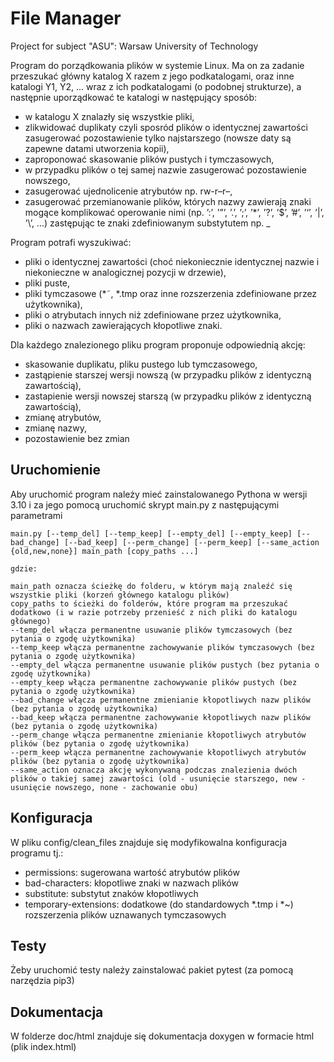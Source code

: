 # File Manager
Project for subject "ASU": Warsaw University of Technology

Program do porządkowania plików w systemie Linux. Ma on za zadanie przeszukać główny katalog X razem z jego podkatalogami, oraz inne katalogi Y1, Y2, ... wraz z ich podkatalogami (o podobnej strukturze), a następnie uporządkować te katalogi w następujący sposób:
- w katalogu X znalazły się wszystkie pliki,
- zlikwidować duplikaty czyli sposród plików o identycznej zawartości zasugerować pozostawienie tylko najstarszego (nowsze daty są zapewne datami utworzenia kopii),
- zaproponować skasowanie plików pustych i tymczasowych,
- w przypadku plików o tej samej nazwie zasugerować pozostawienie nowszego,
- zasugerować ujednolicenie atrybutów np. rw-r–r–,
- zasugerować przemianowanie plików, których nazwy zawierają znaki mogące komplikować operowanie nimi (np. ’:’, ’”’, ’.’, ’;’, ’*’, ’?’, ’$’, ’#’, ’‘’, ’|’, ’\’, ...) zastępując te znaki zdefiniowanym substytutem np. _

Program potrafi wyszukiwać:
- pliki o identycznej zawartości (choć niekoniecznie identycznej nazwie i niekonieczne w analogicznej pozycji w drzewie),
- pliki puste,
- pliki tymczasowe (*˜, *.tmp oraz inne rozszerzenia zdefiniowane przez użytkownika),
- pliki o atrybutach innych niż zdefiniowane przez użytkownika,
- pliki o nazwach zawierających kłopotliwe znaki.

Dla każdego znalezionego pliku program proponuje odpowiednią akcję:
- skasowanie duplikatu, pliku pustego lub tymczasowego,
- zastąpienie starszej wersji nowszą (w przypadku plików z identyczną zawartością),
- zastapienie wersji nowszej starszą (w przypadku plików z identyczną zawartością),
- zmianę atrybutów,
- zmianę nazwy,
- pozostawienie bez zmian

## Uruchomienie

Aby uruchomić program należy mieć zainstalowanego Pythona w wersji 3.10 i za jego pomocą uruchomić skrypt main.py z następującymi parametrami
```
main.py [--temp_del] [--temp_keep] [--empty_del] [--empty_keep] [--bad_change] [--bad_keep] [--perm_change] [--perm_keep] [--same_action {old,new,none}] main_path [copy_paths ...]

gdzie:

main_path oznacza ścieżkę do folderu, w którym mają znaleźć się wszystkie pliki (korzeń głównego katalogu plików)
copy_paths to ścieżki do folderów, które program ma przeszukać dodatkowo (i w razie potrzeby przenieść z nich pliki do katalogu głównego)
--temp_del włącza permanentne usuwanie plików tymczasowych (bez pytania o zgodę użytkownika)
--temp_keep włącza permanentne zachowywanie plików tymczasowych (bez pytania o zgodę użytkownika)
--empty_del włącza permanentne usuwanie plików pustych (bez pytania o zgodę użytkownika)
--empty_keep włącza permanentne zachowywanie plików pustych (bez pytania o zgodę użytkownika)
--bad_change włącza permanentne zmienianie kłopotliwych nazw plików (bez pytania o zgodę użytkownika)
--bad_keep włącza permanentne zachowywanie kłopotliwych nazw plików (bez pytania o zgodę użytkownika)
--perm_change włącza permanentne zmienianie kłopotliwych atrybutów plików (bez pytania o zgodę użytkownika)
--perm_keep włącza permanentne zachowywanie kłopotliwych atrybutów plików (bez pytania o zgodę użytkownika)
--same_action oznacza akcję wykonywaną podczas znalezienia dwóch plików o takiej samej zawartości (old - usunięcie starszego, new - usunięcie nowszego, none - zachowanie obu)
```

## Konfiguracja
W pliku config/clean_files znajduje się modyfikowalna konfiguracja programu tj.:
- permissions: sugerowana wartość atrybutów plików
- bad-characters: kłopotliwe znaki w nazwach plików
- substitute: substytut znaków kłopotliwych
- temporary-extensions: dodatkowe (do standardowych *.tmp i *~) rozszerzenia plików uznawanych tymczasowych

## Testy
Żeby uruchomić testy należy zainstalować pakiet pytest (za pomocą narzędzia pip3)

## Dokumentacja
W folderze doc/html znajduje się dokumentacja doxygen w formacie html (plik index.html)

